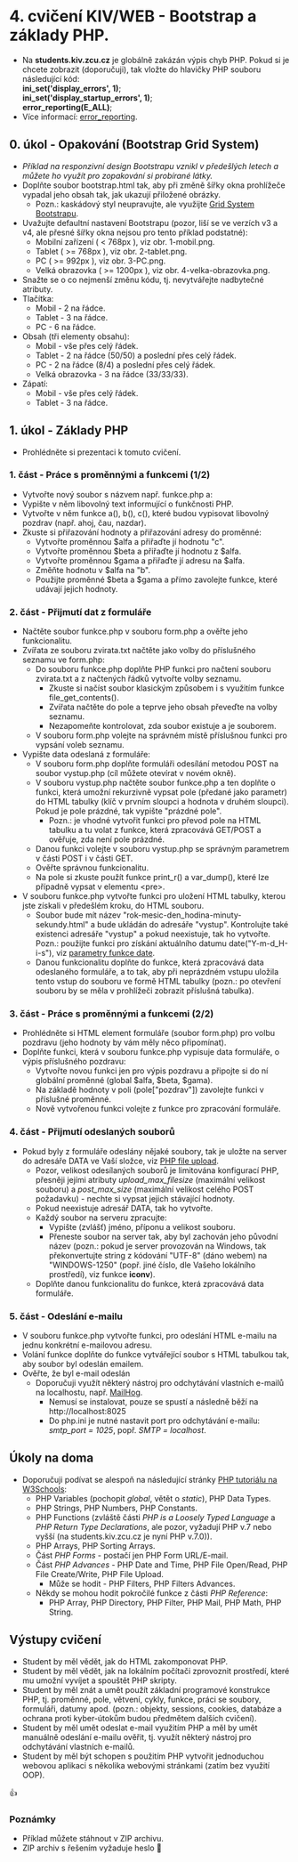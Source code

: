 # 4. cvičení KIV/WEB - Bootstrap a základy PHP.

* Na **students.kiv.zcu.cz** je globálně zakázán výpis chyb PHP. Pokud si je chcete zobrazit (doporučuji), tak vložte do hlavičky PHP souboru následující kód:
    <br>**ini_set('display_errors', 1)**;
    <br>**ini_set('display_startup_errors', 1)**;
    <br>**error_reporting(E_ALL)**;
* Více informací: [error_reporting](http://php.net/manual/en/function.error-reporting.php).


## 0. úkol - Opakování (Bootstrap Grid System)

* *Příklad na responzivní design Bootstrapu vznikl v předešlých letech a můžete ho využít pro zopakování si probírané látky.* 
* Doplňte soubor bootstrap.html tak, aby při změně šířky okna prohlížeče vypadal jeho obsah tak, jak ukazují přiložené obrázky. 
  * Pozn.: kaskádový styl neupravujte, ale využijte [Grid System Bootstrapu](http://www.w3schools.com/bootstrap/bootstrap_grid_system.asp).
* Uvažujte defaultní nastavení Bootstrapu (pozor, liší se ve verzích v3 a v4, ale přesné šířky okna nejsou pro tento příklad podstatné):
  * Mobilní zařízení ( < 768px ), viz obr. 1-mobil.png.
  * Tablet ( >= 768px ), viz obr. 2-tablet.png.
  * PC ( >= 992px ), viz obr. 3-PC.png.
  * Velká obrazovka ( >= 1200px ), viz obr. 4-velka-obrazovka.png.
* Snažte se o co nejmenší změnu kódu, tj. nevytvářejte nadbytečné atributy.
* Tlačítka:
  * Mobil - 2 na řádce.
  * Tablet - 3 na řádce.
  * PC - 6 na řádce.
* Obsah (tři elementy obsahu):
  * Mobil - vše přes celý řádek.
  * Tablet - 2 na řádce (50/50) a poslední přes celý řádek.
  * PC - 2 na řádce (8/4) a poslední přes celý řádek.
  * Velká obrazovka - 3 na řádce (33/33/33).
* Zápatí:
  * Mobil - vše přes celý řádek.
  * Tablet - 3 na řádce.
  
## 1. úkol - Základy PHP

* Prohlédněte si prezentaci k tomuto cvičení.

### 1. část - Práce s proměnnými a funkcemi (1/2)

* Vytvořte nový soubor s názvem např. funkce.php a:
 * Vypište v něm libovolný text informující o funkčnosti PHP.
 * Vytvořte v něm funkce a(), b(), c(), které budou vypisovat libovolný pozdrav (např. ahoj, čau, nazdar). 
 * Zkuste si přiřazování hodnoty a přiřazování adresy do proměnné:
   * Vytvořte proměnnou $alfa a přiřaďte jí hodnotu "c". 
   * Vytvořte proměnnou $beta a přiřaďte jí hodnotu z $alfa. 
   * Vytvořte proměnnou $gama a přiřaďte jí adresu na $alfa.
   * Změňte hodnotu v $alfa na "b".
   * Použijte proměnné $beta a $gama a přímo zavolejte funkce, které udávají jejich hodnoty.

### 2. část - Přijmutí dat z formuláře

* Načtěte soubor funkce.php v souboru form.php a ověřte jeho funkcionalitu.
* Zvířata ze souboru zvirata.txt načtěte jako volby do příslušného seznamu ve form.php:
  * Do souboru funkce.php doplňte PHP funkci pro načtení souboru zvirata.txt a z načtených řádků vytvořte volby seznamu.
    * Zkuste si načíst soubor klasickým způsobem i s využitím funkce file_get_contents().
    * Zvířata načtěte do pole a teprve jeho obsah převeďte na volby seznamu.
    * Nezapomeňte kontrolovat, zda soubor existuje a je souborem.     
  * V souboru form.php volejte na správném místě příslušnou funkci pro vypsání voleb seznamu.
* Vypište data odeslaná z formuláře:
  * V souboru form.php doplňte formuláři odesílání metodou POST na soubor vystup.php (cíl můžete otevírat v novém okně).
  * V souboru vystup.php načtěte soubor funkce.php a ten doplňte o funkci, která umožní rekurzivně vypsat pole (předané jako parametr) do HTML tabulky (klíč v prvním sloupci a hodnota v druhém sloupci). Pokud je pole prázdné, tak vypište "prázdné pole".
    * Pozn.: je vhodné vytvořit funkci pro převod pole na HTML tabulku a tu volat z funkce, která zpracovává GET/POST a ověřuje, zda není pole prázdné. 
  * Danou funkci volejte v souboru vystup.php se správným parametrem v části POST i v části GET.
  * Ověřte správnou funkcionalitu.
  * Na pole si zkuste použít funkce print_r() a var_dump(), které lze případně vypsat v elementu &lt;pre&gt;.
* V souboru funkce.php vytvořte funkci pro uložení HTML tabulky, kterou jste získali v předešlém kroku, do HTML souboru. 
  * Soubor bude mít název "rok-mesic-den_hodina-minuty-sekundy.html" a bude ukládán do adresáře "vystup". Kontrolujte také existenci adresáře "vystup" a pokud neexistuje, tak ho vytvořte. Pozn.: použijte funkci pro získání aktuálního datumu date("Y-m-d_H-i-s"), viz [parametry funkce date](https://www.php.net/manual/en/function.date.php).
  * Danou funkcionalitu doplňte do funkce, která zpracovává data odeslaného formuláře, a to tak, aby při neprázdném vstupu uložila tento vstup do souboru ve formě HTML tabulky (pozn.: po otevření souboru by se měla v prohlížeči zobrazit příslušná tabulka).
    
### 3. část - Práce s proměnnými a funkcemi (2/2)

* Prohlédněte si HTML element formuláře (soubor form.php) pro volbu pozdravu (jeho hodnoty by vám měly něco připomínat).
* Doplňte funkci, která v souboru funkce.php vypisuje data formuláře, o výpis příslušného pozdravu:
  * Vytvořte novou funkci jen pro výpis pozdravu a připojte si do ní globální proměnné (global $alfa, $beta, $gama).
  * Na základě hodnoty v poli (pole["pozdrav"]) zavolejte funkci v příslušné proměnné.
  * Nově vytvořenou funkci volejte z funkce pro zpracování formuláře.
  
### 4. část - Přijmutí odeslaných souborů

* Pokud byly z formuláře odeslány nějaké soubory, tak je uložte na server do adresáře DATA ve Vaší složce, viz [PHP file upload](https://www.w3schools.com/php/php_file_upload.asp).
  * Pozor, velikost odesílaných souborů je limitována konfigurací PHP, přesněji jejími atributy *upload_max_filesize* (maximální velikost souboru) a *post_max_size* (maximální velikost celého POST požadavku) - nechte si vypsat jejich stávající hodnoty.
  * Pokud neexistuje adresář DATA, tak ho vytvořte.
  * Každý soubor na serveru zpracujte:
    * Vypište (zvlášť) jméno, příponu a velikost souboru.
    * Přeneste soubor na server tak, aby byl zachován jeho původní název (pozn.: pokud je server provozován na Windows, tak překonvertujte string z kódování "UTF-8" (dáno webem) na "WINDOWS-1250" (popř. jiné číslo, dle Vašeho lokálního prostředí), viz funkce **iconv**).
  * Doplňte danou funkcionalitu do funkce, která zpracovává data formuláře. 

### 5. část - Odeslání e-mailu

* V souboru funkce.php vytvořte funkci, pro odeslání HTML e-mailu na jednu konkrétní e-mailovou adresu.
* Volání funkce doplňte do funkce vytvářející soubor s HTML tabulkou tak, aby soubor byl odeslán emailem.
* Ověřte, že byl e-mail odeslán
  * Doporučuji využít některý nástroj pro odchytávání vlastních e-mailů na localhostu, např. [MailHog](https://github.com/mailhog/MailHog/releases/v1.0.0).
    * Nemusí se instalovat, pouze se spustí a následně běží na http://localhost:8025
    * Do php.ini je nutné nastavit port pro odchytávání e-mailu: *smtp_port = 1025*, popř. *SMTP = localhost*. 

## Úkoly na doma

* Doporučuji podívat se alespoň na následující stránky [PHP tutoriálu na W3Schools](https://www.w3schools.com/php/default.asp):
  * PHP Variables (pochopit *global*, větět o *static*), PHP Data Types.
  * PHP Strings, PHP Numbers, PHP Constants.
  * PHP Functions (zvláště části *PHP is a Loosely Typed Language* a *PHP Return Type Declarations*, ale pozor, vyžadují PHP v.7 nebo vyšší (na students.kiv.zcu.cz je nyní PHP v.7.0)).
  * PHP Arrays, PHP Sorting Arrays.
  * Část *PHP Forms* - postačí jen PHP Form URL/E-mail.
  * Část *PHP Advances* - PHP Date and Time, PHP File Open/Read, PHP File Create/Write, PHP File Upload.
    * Může se hodit - PHP Filters, PHP Filters Advances.
  * Někdy se mohou hodit pokročilé funkce z části *PHP Reference*:
    * PHP Array, PHP Directory, PHP Filter, PHP Mail, PHP Math, PHP String. 

## Výstupy cvičení

* Student by měl vědět, jak do HTML zakomponovat PHP.
* Student by měl vědět, jak na lokálním počítači zprovoznit prostředí, které mu umožní vyvíjet a spouštět PHP skripty.
* Student by měl znát a umět použít základní programové konstrukce PHP, tj. proměnné, pole, větvení, cykly, funkce, práci se soubory, formuláři, datumy apod. (pozn.: objekty, sessions, cookies, databáze a ochrana proti kyber-útokům budou předmětem dalších cvičení).
* Student by měl umět odeslat e-mail využitím PHP a měl by umět manuálně odeslání e-mailu ověřit, tj. využít některý nástroj pro odchytávání vlastních e-mailů. 
* Student by měl být schopen s použitím PHP vytvořit jednoduchou webovou aplikaci s několika webovými stránkami (zatím bez využití OOP).
 

:+1:


### Poznámky

* Příklad můžete stáhnout v ZIP archivu.
* ZIP archiv s řešením vyžaduje heslo :panda_face:
